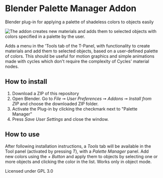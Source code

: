 # Blender Palette Manager Addon
Blender plug-in for applying a palette of shadeless colors to objects easily

![The addon creates new materials and adds them to selected objects with colors specified in a palette by the user.](http://bastianilso.com/wp-content/uploads/2017/08/Screenshot-from-2017-08-06-22-47-15.png)

Adds a menu in the 'Tools tab of the T-Panel, with functionality to create materials and add them to selected objects, based on a user-defined palette of colors. This should be useful for motion graphics and simple animations made with cycles which don't require the complexity of Cycles' material nodes.

## How to install

 1. Download a ZIP of this repository
 2. Open Blender. Go to _File_ ➙ _User Preferences_ ➙ _Addons_ ➙ _Install from ZIP_ and choose the downloaded ZIP folder.
 3. Activate the Plug-in by clicking the checkmark next to "Palette Manager"
4. Press _Save User Settings_ and close the window.
 
## How to use

After following installation instructions, a _Tools_ tab will be available in the Tool panel (activated by pressing _T_), with a _Palette Manager_ panel. Add new colors using the _+ Button_ and apply them to objects by selecting one or more objects and clicking the color in the list. Works only in object mode.

Licensed under GPL 3.0
